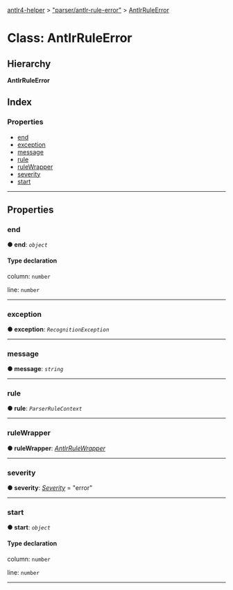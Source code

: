 [antlr4-helper](../README.md) > ["parser/antlr-rule-error"](../modules/_parser_antlr_rule_error_.md) > [AntlrRuleError](../classes/_parser_antlr_rule_error_.antlrruleerror.md)

# Class: AntlrRuleError

## Hierarchy

**AntlrRuleError**

## Index

### Properties

* [end](_parser_antlr_rule_error_.antlrruleerror.md#end)
* [exception](_parser_antlr_rule_error_.antlrruleerror.md#exception)
* [message](_parser_antlr_rule_error_.antlrruleerror.md#message)
* [rule](_parser_antlr_rule_error_.antlrruleerror.md#rule)
* [ruleWrapper](_parser_antlr_rule_error_.antlrruleerror.md#rulewrapper)
* [severity](_parser_antlr_rule_error_.antlrruleerror.md#severity)
* [start](_parser_antlr_rule_error_.antlrruleerror.md#start)

---

## Properties

<a id="end"></a>

###  end

**● end**: *`object`*

#### Type declaration

 column: `number`

 line: `number`

___
<a id="exception"></a>

###  exception

**● exception**: *`RecognitionException`*

___
<a id="message"></a>

###  message

**● message**: *`string`*

___
<a id="rule"></a>

###  rule

**● rule**: *`ParserRuleContext`*

___
<a id="rulewrapper"></a>

###  ruleWrapper

**● ruleWrapper**: *[AntlrRuleWrapper](../interfaces/_parser_antlr_rule_wrapper_.antlrrulewrapper.md)*

___
<a id="severity"></a>

###  severity

**● severity**: *[Severity](../modules/_parser_antlr_rule_error_.md#severity)* = "error"

___
<a id="start"></a>

###  start

**● start**: *`object`*

#### Type declaration

 column: `number`

 line: `number`

___

